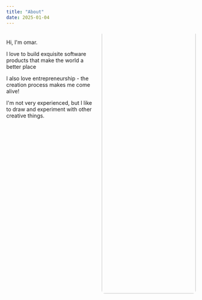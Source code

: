 ```yaml
---
title: "About"
date: 2025-01-04
---
```


<div style="overflow: hidden; margin: 20px 0; max-width: 100%;">
  <img id="about-page-image" src="/uploads/photo-1756982392181.jpg" alt="About Photo" style="float: right !important; width: 250px !important; height: 750px !important; object-fit: cover !important; border-radius: 8px !important; margin-left: 20px !important; margin-bottom: 10px !important; margin-top: -60px !important; clear: right !important; display: inline-block !important;">
  
  <p>Hi, I'm omar.</p>
  
  <p>I love to build exquisite software products that make the world a better place</p>
  
<p>I also love entrepreneurship - the creation process makes me come alive!</p> 

<p>I'm not very experienced, but I like to draw and experiment with other creative things.</p>

</div>


